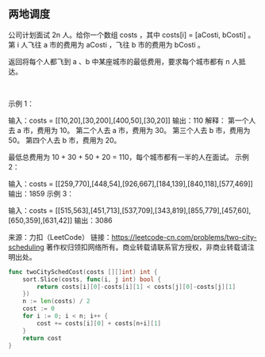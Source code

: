 ## 两地调度
公司计划面试 2n 人。给你一个数组 costs ，其中 costs[i] = [aCosti, bCosti] 。第 i 人飞往 a 市的费用为 aCosti ，飞往 b 市的费用为 bCosti 。

返回将每个人都飞到 a 、b 中某座城市的最低费用，要求每个城市都有 n 人抵达。

 

示例 1：

输入：costs = [[10,20],[30,200],[400,50],[30,20]]
输出：110
解释：
第一个人去 a 市，费用为 10。
第二个人去 a 市，费用为 30。
第三个人去 b 市，费用为 50。
第四个人去 b 市，费用为 20。

最低总费用为 10 + 30 + 50 + 20 = 110，每个城市都有一半的人在面试。
示例 2：

输入：costs = [[259,770],[448,54],[926,667],[184,139],[840,118],[577,469]]
输出：1859
示例 3：

输入：costs = [[515,563],[451,713],[537,709],[343,819],[855,779],[457,60],[650,359],[631,42]]
输出：3086

来源：力扣（LeetCode）
链接：https://leetcode-cn.com/problems/two-city-scheduling
著作权归领扣网络所有。商业转载请联系官方授权，非商业转载请注明出处。
```go
func twoCitySchedCost(costs [][]int) int {
    sort.Slice(costs, func(i, j int) bool {
		return costs[i][0]-costs[i][1] < costs[j][0]-costs[j][1]
	})
    n := len(costs) / 2
    cost := 0
	for i := 0; i < n; i++ {
		cost += costs[i][0] + costs[n+i][1]
	}
	return cost
}


```
